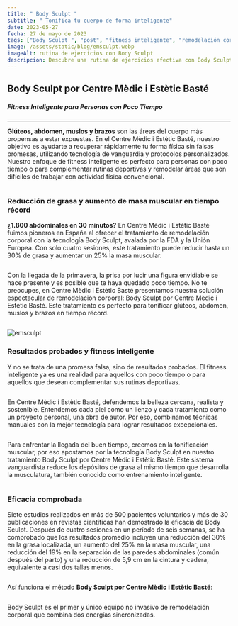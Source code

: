 ```yaml
---
title: " Body Sculpt "
subtitle: " Tonifica tu cuerpo de forma inteligente"
date: 2023-05-27
fecha: 27 de mayo de 2023
tags: ["Body Sculpt ", "post", "fitness inteligente", "remodelación corporal"]
image: /assets/static/blog/emsculpt.webp
imageAlt: rutina de ejercicios con Body Sculpt 
descripcion: Descubre una rutina de ejercicios efectiva con Body Sculpt  para tonificar y fortalecer tu cuerpo de manera inteligente. Conoce los beneficios de este tratamiento de remodelación corporal y cómo puedes lograr resultados excepcionales en tu figura.
---
```



## Body Sculpt por Centre Mèdic i Estètic Basté
##### Fitness Inteligente para Personas con Poco Tiempo
___
**Glúteos, abdomen, muslos y brazos** son las áreas del cuerpo más propensas a estar expuestas. En el Centre Mèdic i Estètic Basté, nuestro objetivo es ayudarte a recuperar rápidamente tu forma física sin falsas promesas, utilizando tecnología de vanguardia y protocolos personalizados. Nuestro enfoque de fitness inteligente es perfecto para personas con poco tiempo o para complementar rutinas deportivas y remodelar áreas que son difíciles de trabajar con actividad física convencional.
```
```
### Reducción de grasa y aumento de masa muscular en tiempo récord
**¿1.800 abdominales en 30 minutos?** En Centre Mèdic i Estètic Basté fuimos pioneros en España al ofrecer el tratamiento de remodelación corporal con la tecnología Body Sculpt, avalada por la FDA y la Unión Europea. Con solo cuatro sesiones, este tratamiento puede reducir hasta un 30% de grasa y aumentar un 25% la masa muscular.
```
```
Con la llegada de la primavera, la prisa por lucir una figura envidiable se hace presente y es posible que te haya quedado poco tiempo. No te preocupes, en Centre Mèdic i Estètic Basté presentamos nuestra solución espectacular de remodelación corporal: Body Sculpt por Centre Mèdic i Estètic Basté. Este tratamiento es perfecto para tonificar glúteos, abdomen, muslos y brazos en tiempo récord.
```
```


![emsculpt](/assets/static/blog/emsculpt.webp "The emsculpt")

###  Resultados probados y fitness inteligente
Y no se trata de una promesa falsa, sino de resultados probados. El fitness inteligente ya es una realidad para aquellos con poco tiempo o para aquellos que desean complementar sus rutinas deportivas.
```
```
En Centre Mèdic i Estètic Basté, defendemos la belleza cercana, realista y sostenible. Entendemos cada piel como un lienzo y cada tratamiento como un proyecto personal, una obra de autor. Por eso, combinamos técnicas manuales con la mejor tecnología para lograr resultados excepcionales.
```
```
Para enfrentar la llegada del buen tiempo, creemos en la tonificación muscular, por eso apostamos por la tecnología Body Sculpt en nuestro tratamiento Body Sculpt por Centre Mèdic i Estètic Basté. Este sistema vanguardista reduce los depósitos de grasa al mismo tiempo que desarrolla la musculatura, también conocido como entrenamiento inteligente.
```
```
### Eficacia comprobada
Siete estudios realizados en más de 500 pacientes voluntarios y más de 30 publicaciones en revistas científicas han demostrado la eficacia de Body Sculpt. Después de cuatro sesiones en un período de seis semanas, se ha comprobado que los resultados promedio incluyen una reducción del 30% en la grasa localizada, un aumento del 25% en la masa muscular, una reducción del 19% en la separación de las paredes abdominales (común después del parto) y una reducción de 5,9 cm en la cintura y cadera, equivalente a casi dos tallas menos.
```
```
Así funciona el método **Body Sculpt por Centre Mèdic i Estètic Basté**:
```
```
Body Sculpt es el primer y único equipo no invasivo de remodelación corporal que combina dos energías sincronizadas.